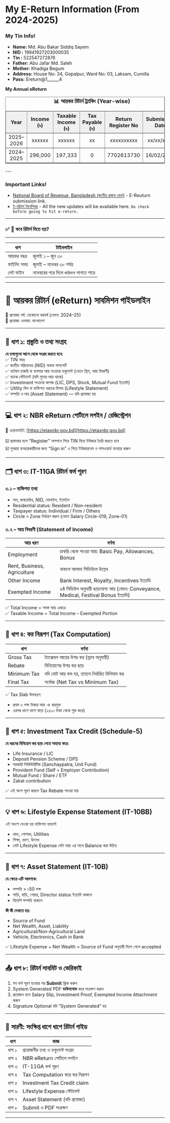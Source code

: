 # My E-Return Information (From 2024-2025)

### My Tin Info!
* **Name:** Md. Abu Bakar Siddiq Sayem
* **NID :** 19941927203000035
* **Tin :** 522547272876<br>
* **Father:** Abu Jafar Md. Saleh
* **Mother:** Khadiga Begum
* **Address:** House No: 34, Gopalpur, Ward No: 03, Laksam, Cumilla 
* **Pass:** Ereturn@1______4

**My Annual eReturn**
<table border="1" cellspacing="0" cellpadding="6" style="border-collapse: collapse; text-align: center;">
  <caption style="caption-side: top; font-weight: bold; font-size: 1.1em;">📊 আয়কর রিটার্ন ট্র্যাকিং (Year-wise)</caption>
  <thead style="background-color: #f0f0f0;">
    <tr>
      <th>Year</th>
      <th>Income (৳)</th>
      <th>Taxable Income (৳)</th>
      <th>Tax Payable (৳)</th>
      <th>Return Register No</th>
      <th>Submission Date</th>
    </tr>
  </thead>
  <tbody>
        <tr>
      <td>2025–2026</td>
      <td>xxxxxx</td>
      <td>xxxxxx</td>
      <td>xx</td>
      <td>xxxxxxxxxx</td>
      <td>xx/xx/xxxx</td>
    </tr>
    <tr>
      <td>2024–2025</td>
      <td>296,000</td>
      <td>197,333</td>
      <td>0</td>
      <td>7702613730</td>
      <td>16/02/2025</td>
    </tr>
  </tbody>
</table>
---

### Important Links!
* [National Board of Revenue, Bangladesh (জাতীয় রাজস্ব বোর্ড)](https://etaxnbr.gov.bd/) - E-Reuturn submission link.
* [ই-রিটার্ন নির্দেশিকা](https://nbr.gov.bd/) - All the new updates will be available here. `Do check before going to hit e-return.`
---

### ✅ 📌 কবে রিটার্ন দিতে হয়?
---
| ধাপ         | টাইমলাইন                                |
| ----------- | --------------------------------------- |
| আয়কর বছর   | জুলাই ১ – জুন ৩০                        |
| ফাইলিং সময় | জুলাই – নভেম্বর ৩০ পর্যন্ত              |
| লেট ফাইন    | নভেম্বরের পরে দিলে `জরিমানা` লাগতে পারে |
---


# 🧾 আয়কর রিটার্ন (eReturn) সাবমিশন গাইডলাইন  
📅 প্রযোজ্য বর্ষ: যেকোনো করবর্ষ (যেমন: 2024–25)  
📍 প্রযোজ্য এলাকা: বাংলাদেশ

---

## 🔖 ধাপ ১: প্রস্তুতি ও তথ্য সংগ্রহ  
**যে তথ্যগুলো আগে থেকে সংগ্রহ করতে হবে:**  
✅ TIN নম্বর  
✅ জাতীয় পরিচয়পত্র (NID) অথবা পাসপোর্ট  
✅ বর্তমান চাকরি বা ব্যবসার আয় সংক্রান্ত ডকুমেন্ট (বেতন স্লিপ, আয় বিবরণী)  
✅ ব্যাংক স্টেটমেন্ট (যদি সুদের আয় থাকে)  
✅ Investment সংক্রান্ত কাগজ (LIC, DPS, Stock, Mutual Fund ইত্যাদি)  
✅ Utility বিল বা ব্যক্তিগত খরচের হিসাব (Lifestyle Statement)  
✅ সম্পত্তি ও দায় (Asset Statement) — যদি প্রযোজ্য হয়  

---

## 💻 ধাপ ২: NBR eReturn পোর্টালে লগইন / রেজিস্ট্রেশন  
🔗 ওয়েবসাইট: [https://etaxnbr.gov.bd](https://etaxnbr.gov.bd)  

☑️ প্রথমবার হলে “Register” অপশনে গিয়ে TIN দিয়ে ইউজার তৈরি করতে হবে  
☑️ পুনরায় ব্যবহারকারীদের জন্য “Sign in” এ গিয়ে ইউজারনেম ও পাসওয়ার্ড ব্যবহার করুন  

---

## 🗂️ ধাপ ৩: IT-11GA রিটার্ন ফর্ম পূরণ  

### ৩.১ – ব্যক্তিগত তথ্য
- নাম, জন্মতারিখ, NID, মোবাইল, ইমেইল  
- Residential status: Resident / Non-resident  
- Taxpayer status: Individual / Firm / Others  
- Circle ও Zone নির্ধারণ করুন (যেমন Salary Circle-019, Zone-01)  

### ৩.২ – আয় বিবরণী (Statement of Income)
| আয় ধরণ | বর্ণনা |
|--------|--------|
| Employment | চাকরি থেকে পাওয়া আয়: Basic Pay, Allowances, Bonus |
| Rent, Business, Agriculture | থাকলে আলাদা সিডিউলে উল্লেখ |
| Other Income | Bank Interest, Royalty, Incentives ইত্যাদি |
| Exempted Income | ৬ষ্ঠ সিডিউল অনুযায়ী ছাড়যোগ্য আয় (যেমন: Conveyance, Medical, Festival Bonus ইত্যাদি) |

✅ Total Income = সমস্ত আয় একত্রে  
✅ Taxable Income = Total Income – Exempted Portion  

---

## 🧮 ধাপ ৪: কর নিরূপণ (Tax Computation)  

| ধাপ | বর্ণনা |
|------|----------|
| Gross Tax | ট্যাক্সেবল আয়ের উপর কর (স্ল্যাব অনুযায়ী) |
| Rebate | বিনিয়োগের উপর কর ছাড় |
| Minimum Tax | যদি মোট আয় কম হয়, তাহলে নির্ধারিত মিনিমাম কর |
| Final Tax | সর্বোচ্চ (Net Tax vs Minimum Tax) |

✅ Tax Slab উদাহরণ:
- প্রথম ৩ লক্ষ টাকার আয় → করমুক্ত  
- এরপর ধাপে ধাপে বাড়ে (২৫০০ টাকা থেকে শুরু করে)  

---

## 🧾 ধাপ ৫: Investment Tax Credit (Schedule-5)  
**যে ধরনের বিনিয়োগ কর ছাড় পেতে সাহায্য করে:**  
- Life Insurance / LIC  
- Deposit Pension Scheme / DPS  
- সরকারি সিকিউরিটিজ (Sanchaypatra, Unit Fund)  
- Provident Fund (Self + Employer Contribution)  
- Mutual Fund / Share / ETF  
- Zakat contribution  

✅ এই অংশ পূরণ করলে Tax Rebate পাওয়া যায়  

---

## 💡 ধাপ ৬: Lifestyle Expense Statement (IT-10BB)  
এই অংশে দেওয়া হয় ব্যক্তিগত ব্যয়বর্গ:  
- খাদ্য, পোশাক, Utilities  
- শিক্ষা, ভ্রমণ, উৎসব  
- মোট Lifestyle Expense যেটা আয় এর সাথে Balance করা উচিত  

---

## 💼 ধাপ ৭: Asset Statement (IT-10B)  
**যে ক্ষেত্রে এটি আবশ্যক:**  
- সম্পত্তি > ৳50 লক্ষ  
- গাড়ি, বাড়ি, শেয়ার, Director status ইত্যাদি থাকলে  
- বিদেশি সম্পত্তি থাকলে  

**কী কী দেখাতে হয়:**  
- Source of Fund  
- Net Wealth, Asset, Liability  
- Agricultural/Non-Agricultural Land  
- Vehicle, Electronics, Cash in Bank  

✅ Lifestyle Expense + Net Wealth = Source of Fund অনুযায়ী মিলে গেলে accepted  

---

## 📤 ধাপ ৮: রিটার্ন সাবমিট ও ভেরিফাই  
1. সব ফর্ম পূরণ হওয়ার পর **Submit** ক্লিক করুন  
2. System Generated PDF **ডাউনলোড** করে সংরক্ষণ করুন  
3. প্রয়োজন হলে Salary Slip, Investment Proof, Exempted Income Attachment করুন  
4. Signature Optional যদি “System Generated” হয়  

---

## 📝 সারণী: সংক্ষিপ্ত ধাপে ধাপে রিটার্ন গাইড  

| ধাপ | কাজ |
|-----|-----|
| ধাপ ১ | প্রয়োজনীয় তথ্য ও ডকুমেন্ট সংগ্রহ |
| ধাপ ২ | NBR eReturn পোর্টালে লগইন |
| ধাপ ৩ | IT-11GA ফর্ম পূরণ |
| ধাপ ৪ | Tax Computation করে কর নিরূপণ |
| ধাপ ৫ | Investment Tax Credit claim |
| ধাপ ৬ | Lifestyle Expense স্টেটমেন্ট |
| ধাপ ৭ | Asset Statement (যদি প্রযোজ্য) |
| ধাপ ৮ | Submit ও PDF সংরক্ষণ |

---
